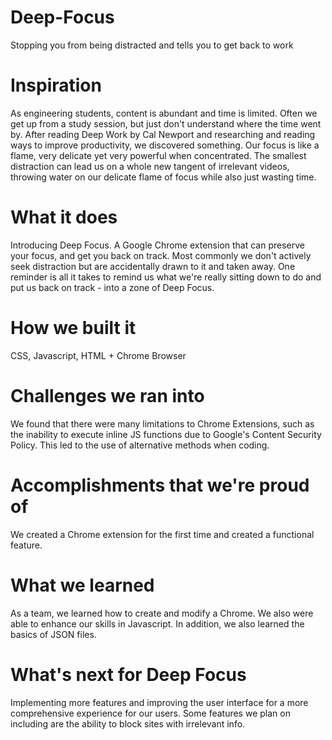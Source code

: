 # Deep-Focus
Stopping you from being distracted and tells you to get back to work

# Inspiration
As engineering students, content is abundant and time is limited. Often we get up from a study session, but just don't understand where the time went by. After reading Deep Work by Cal Newport and researching and reading ways to improve productivity, we discovered something. Our focus is like a flame, very delicate yet very powerful when concentrated. The smallest distraction can lead us on a whole new tangent of irrelevant videos, throwing water on our delicate flame of focus while also just wasting time.

# What it does
Introducing Deep Focus. A Google Chrome extension that can preserve your focus, and get you back on track. Most commonly we don't actively seek distraction but are accidentally drawn to it and taken away. One reminder is all it takes to remind us what we're really sitting down to do and put us back on track - into a zone of Deep Focus.

# How we built it
CSS, Javascript, HTML + Chrome Browser

# Challenges we ran into
We found that there were many limitations to Chrome Extensions, such as the inability to execute inline JS functions due to Google's Content Security Policy. This led to the use of alternative methods when coding. 

# Accomplishments that we're proud of
We created a Chrome extension for the first time and created a functional feature. 

# What we learned
As a team, we learned how to create and modify a Chrome. We also were able to enhance our skills in Javascript. In addition, we also learned the basics of JSON files. 

# What's next for Deep Focus
Implementing more features and improving the user interface for a more comprehensive experience for our users. Some features we plan on including are the ability to block sites with irrelevant info. 

